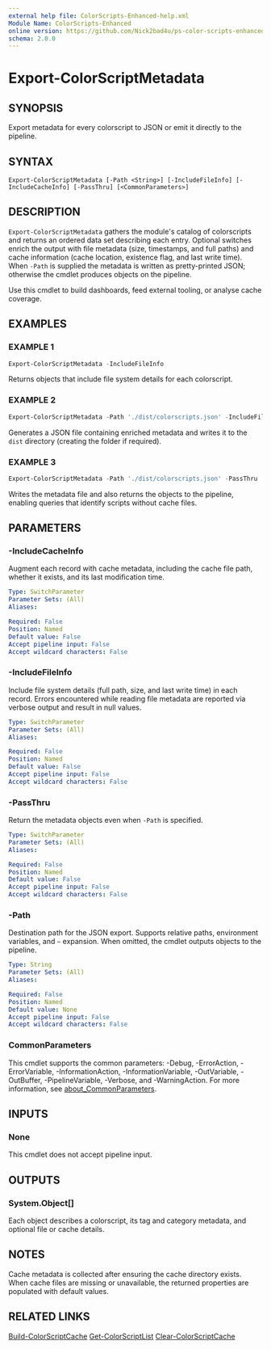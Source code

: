 ```yaml
---
external help file: ColorScripts-Enhanced-help.xml
Module Name: ColorScripts-Enhanced
online version: https://github.com/Nick2bad4u/ps-color-scripts-enhanced
schema: 2.0.0
---
```


# Export-ColorScriptMetadata

## SYNOPSIS

Export metadata for every colorscript to JSON or emit it directly to the pipeline.

## SYNTAX

```
Export-ColorScriptMetadata [-Path <String>] [-IncludeFileInfo] [-IncludeCacheInfo] [-PassThru] [<CommonParameters>]
```

## DESCRIPTION

`Export-ColorScriptMetadata` gathers the module's catalog of colorscripts and returns an ordered data set describing each entry. Optional switches enrich the output with file metadata (size, timestamps, and full paths) and cache information (cache location, existence flag, and last write time). When `-Path` is supplied the metadata is written as pretty-printed JSON; otherwise the cmdlet produces objects on the pipeline.

Use this cmdlet to build dashboards, feed external tooling, or analyse cache coverage.

## EXAMPLES

### EXAMPLE 1

```powershell
Export-ColorScriptMetadata -IncludeFileInfo
```

Returns objects that include file system details for each colorscript.

### EXAMPLE 2

```powershell
Export-ColorScriptMetadata -Path './dist/colorscripts.json' -IncludeFileInfo -IncludeCacheInfo
```

Generates a JSON file containing enriched metadata and writes it to the `dist` directory (creating the folder if required).

### EXAMPLE 3

```powershell
Export-ColorScriptMetadata -Path './dist/colorscripts.json' -PassThru | Where-Object { -not $_.CacheExists }
```

Writes the metadata file and also returns the objects to the pipeline, enabling queries that identify scripts without cache files.

## PARAMETERS

### -IncludeCacheInfo

Augment each record with cache metadata, including the cache file path, whether it exists, and its last modification time.

```yaml
Type: SwitchParameter
Parameter Sets: (All)
Aliases:

Required: False
Position: Named
Default value: False
Accept pipeline input: False
Accept wildcard characters: False
```

### -IncludeFileInfo

Include file system details (full path, size, and last write time) in each record. Errors encountered while reading file metadata are reported via verbose output and result in null values.

```yaml
Type: SwitchParameter
Parameter Sets: (All)
Aliases:

Required: False
Position: Named
Default value: False
Accept pipeline input: False
Accept wildcard characters: False
```

### -PassThru

Return the metadata objects even when `-Path` is specified.

```yaml
Type: SwitchParameter
Parameter Sets: (All)
Aliases:

Required: False
Position: Named
Default value: False
Accept pipeline input: False
Accept wildcard characters: False
```

### -Path

Destination path for the JSON export. Supports relative paths, environment variables, and `~` expansion. When omitted, the cmdlet outputs objects to the pipeline.

```yaml
Type: String
Parameter Sets: (All)
Aliases:

Required: False
Position: Named
Default value: None
Accept pipeline input: False
Accept wildcard characters: False
```

### CommonParameters

This cmdlet supports the common parameters: -Debug, -ErrorAction, -ErrorVariable, -InformationAction, -InformationVariable, -OutVariable, -OutBuffer, -PipelineVariable, -Verbose, and -WarningAction. For more information, see [about_CommonParameters](http://go.microsoft.com/fwlink/?LinkID=113216).

## INPUTS

### None

This cmdlet does not accept pipeline input.

## OUTPUTS

### System.Object[]

Each object describes a colorscript, its tag and category metadata, and optional file or cache details.

## NOTES

Cache metadata is collected after ensuring the cache directory exists. When cache files are missing or unavailable, the returned properties are populated with default values.

## RELATED LINKS

[Build-ColorScriptCache](Build-ColorScriptCache.md)
[Get-ColorScriptList](Get-ColorScriptList.md)
[Clear-ColorScriptCache](Clear-ColorScriptCache.md)
